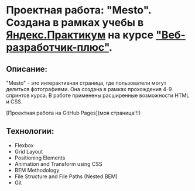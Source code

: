 # Проектная работа: "Mesto". Создана в рамках учебы в [Яндекс.Практикум](https://praktikum.yandex.ru/) на курсе ["Веб-разработчик-плюс"](https://praktikum.yandex.ru/web/).

## Описание:

"Mesto" - это интерактивная страница, где пользователи могут делиться фотографиями. Она создана в рамках прохождения 4-9
спринтов курса. В работе применены расширенные возможности HTML и CSS.

[Проектная работа на GitHub Pages](моя страница!!!)

## Технологии:

* Flexbox
* Grid Layout
* Positioning Elements
* Animation and Transform using CSS
* BEM Methodology
* File Structure and File Paths (Nested BEM)
* Git
